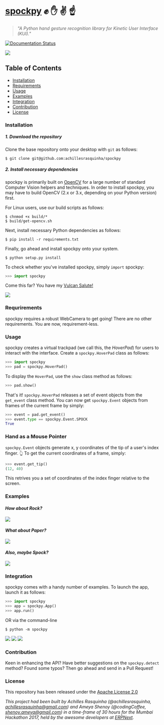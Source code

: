 # [spockpy](http://spockpy.readthedocs.io) :fist: :hand: :v: :point_up:
> *"A Python hand gesture recognition library for Kinetic User Interface (KUI)."*

[![Documentation Status](https://readthedocs.org/projects/spockpy/badge/?version=latest)](http://spockpy.readthedocs.io/en/latest/?badge=latest)

![](.github/logo.png)

## Table of Contents
* [Installation](#installation)
* [Requirements](#Requirements)
* [Usage](#usage)
* [Examples](#examples)
* [Integration](#integration)
* [Contribution](#contribution)
* [License](#license)

### Installation
##### 1. Download the repository

Clone the base repository onto your desktop with `git` as follows:
```console
$ git clone git@github.com:achillesrasquinha/spockpy
```

##### 2. Install necessary dependencies
spockpy is primarily built on [OpenCV](http://opencv.org) for a large number of standard Computer Vision helpers and techniques. In order to install spockpy, you may have to build OpenCV (2.x or 3.x, depending on your Python version) first.

For Linux users, use our build scripts as follows:
```console
$ chnmod +x build/*
$ build/get-opencv.sh
```

Next, install necessary Python dependencies as follows:
```console
$ pip install -r requirements.txt
```

Finally, go ahead and install spockpy onto your system.
```console
$ python setup.py install
```

To check whether you've installed spockpy, simply `import` spockpy:
```python
>>> import spockpy
```

Come this far? You have my [Vulcan Salute!](https://en.wikipedia.org/wiki/Vulcan_salute)

![](.github/live-long-and-prosper.jpg)

### Requrirements
spockpy requires a robust WebCamera to get going! There are no other requirements. You are now, requirement-less.

### Usage
spockpy creates a virtual trackpad (we call this, the *HoverPad*) for users to interact with the interface. Create a `spockpy.HoverPad` class as follows:
```python
>>> import spockpy
>>> pad = spockpy.HoverPad()
```

To display the `HoverPad`, use the `show` class method as follows:
```python
>>> pad.show()
```

That's it! `spockpy.HoverPad` releases a set of event objects from the `get_event` class method. You can now get `spockpy.Event` objects from frames of the current frame by simply:
```python
>>> event = pad.get_event()
>>> event.type == spockpy.Event.SPOCK
True
```

### Hand as a Mouse Pointer
`spockpy.Event` objects generate x, y coordinates of the tip of a user's index finger. :point_up_2: To get the current coordinates of a frame, simply:
```python
>>> event.get_tip()
(12, 40)
```
This retrives you a set of coordinates of the index finger relative to the screen.

### Examples
#### *How about Rock?*
![](.github/spockpy-rock.png)

#### *What about Paper?*
![](.github/spockpy-paper.png)

#### *Also, maybe Spock?*
![](.github/spockpy-spock.png)

### Integration
spockpy comes with a handy number of examples.
To launch the app, launch it as follows:
```python
>>> import spockpy
>>> app = spockpy.App()
>>> app.run()
```
OR via the command-line
```console
$ python -m spockpy
```

![](.github/spockpy-win.png)
![](.github/spockpy-lose.png)
![](.github/spockpy-tie.png)

### Contribution
Keen in enhancing the API? Have better suggestions on the `spockpy.detect` method? Found some typos? Then go ahead and send in a Pull Request!

### License
This repository has been released under the [Apache License 2.0](LICENSE)

*This project had been built by Achilles Rasquinha (@achillesrasquinha, achillesrasquinha@gmail.com) and Ameya Shenoy (@codingCoffee, shenoy.ameya@gmail.com) in a time-frame of 30 hours for the Mumbai Hackathon 2017, held by the awesome developers at [ERPNext](https://github.com/frappe/erpnext).*

